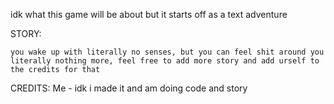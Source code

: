 idk what this game will be about but it starts off as a text adventure





STORY:
```
you wake up with literally no senses, but you can feel shit around you
literally nothing more, feel free to add more story and add urself to the credits for that
```



CREDITS:
Me - idk i made it and am doing code and story
